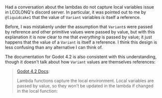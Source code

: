 Had a conversation about the lambdas do not capture local variables issue in LCOLONQ's discord server. In particular, it was pointed out to me by `@liquidcake1` that the value of `Variant` variables _is_ itself a reference.

Before, I was mistakenly under the assumption that `Variant`s were passed by reference and other primitive values were passed by value, but with this explanation it is now clear to me that _everything_ is passed by value; it just happens that the value of a `Variant` is itself a reference. I think this design is less confusing than any alternative I can think of.

The documentation for Godot 4.2 is also consistent with this understanding, though it doesn't talk about how `Variant` values are themselves references:

> [Godot 4.2 Docs](https://docs.godotengine.org/en/4.2/tutorials/scripting/gdscript/gdscript_basics.html):
>
> Lambda functions capture the local environment. Local variables are passed by value, so they won't be updated in the lambda if changed in the local function:
